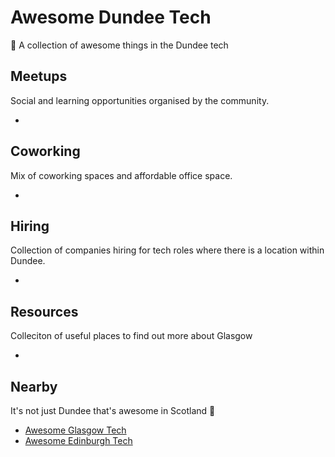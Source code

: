 # Awesome Dundee Tech

🏴󠁧󠁢󠁳󠁣󠁴󠁿 A collection of awesome things in the Dundee tech 

## Meetups

Social and learning opportunities organised by the community.

* 

## Coworking

Mix of coworking spaces and affordable office space.

* 

## Hiring

Collection of companies hiring for tech roles where there is a location within Dundee.

* 

## Resources

Colleciton of useful places to find out more about Glasgow

* 

## Nearby

It's not just Dundee that's awesome in Scotland 🏴󠁧󠁢󠁳󠁣󠁴󠁿

* [Awesome Glasgow Tech](https://github.com/AddJam/awesome-glasgow-tech)
* [Awesome Edinburgh Tech](https://github.com/telaco/awesome-edinburgh-tech)
